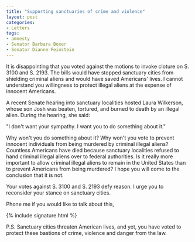 ```yaml
---
title: "Supporting sanctuaries of crime and violence"
layout: post
categories:
- Letters
tags:
- amnesty
- Senator Barbara Boxer
- Senator Dianne Feinstein
---
```


It is disappointing that you voted against the motions to invoke cloture on S. 3100 and S. 2193. The bills would have stopped sanctuary cities from shielding criminal aliens and would have saved Americans' lives. I cannot understand you willingness to protect illegal aliens at the expense of innocent Americans.

A recent Senate hearing into sanctuary localities hosted Laura Wilkerson, whose son Josh was beaten, tortured, and burned to death by an illegal alien. During the hearing, she said:

"I don't want your sympathy. I want you to do something about it."

Why won't you do something about it? Why won't you vote to prevent innocent individuals from being murdered by criminal illegal aliens? Countless Americans have died because sanctuary localities refused to hand criminal illegal aliens over to federal authorities. Is it really more important to allow criminal illegal aliens to remain in the United States than to prevent Americans from being murdered? I hope you will come to the conclusion that it is not.

Your votes against S. 3100 and S. 2193 defy reason. I urge you to reconsider your stance on sanctuary cities.

Phone me if you would like to talk about this,

{% include signature.html %}

P.S. Sanctuary cities threaten American lives, and yet, you have voted to protect these bastions of crime, violence and danger from the law.